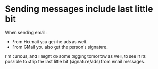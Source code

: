 # Sending messages include last little bit

When sending email:
* From Hotmail you get the ads as well.
* From GMail you also get the person's signature.

I'm curious, and I might do some digging tomorrow as well, to see if its
possible to strip the last little bit (signature/ads) from email messages.
